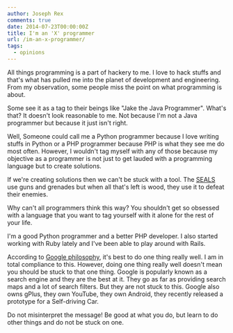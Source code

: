```yaml
---
author: Joseph Rex
comments: true
date: 2014-07-23T00:00:00Z
title: I'm an 'X' programmer
url: /im-an-x-programmer/
tags:
  - opinions
---
```


All things programming is a part of hackery to me. I love to hack stuffs and that's what has pulled me into the planet of development and engineering. From my observation, some people miss the point on what programming is about.

Some see it as a tag to their beings like "Jake the Java Programmer". What's that? It doesn't look reasonable to me. Not because I'm not a Java programmer but because it just isn't right.
<!--more-->

Well, Someone could call me a Python programmer because I love writing stuffs in Python or a PHP programmer because PHP is what they see me do most often. However, I wouldn't tag myself with any of those because my objective as a programmer is not just to get lauded with a programming language but to create solutions.

If we're creating solutions then we can't be stuck with a tool. The [SEALS][1] use guns and grenades but when all that's left is wood, they use it to defeat their enemies.

Why can't all programmers think this way? You shouldn't get so obsessed with a language that you want to tag yourself with it alone for the rest of your life.

I'm a good Python programmer and a better PHP developer. I also started working with Ruby lately and I've been able to play around with Rails.

According to [Google philosophy][2], it's best to do one thing really well. I am in total compliance to this. However, doing one thing really well doesn't mean you should be stuck to that one thing. Google is popularly known as a search engine and they are the best at it. They go as far as providing search maps and a lot of search filters. But they are not stuck to this. Google also owns gPlus, they own YouTube, they own Android, they recently released a prototype for a Self-driving Car.

Do not misinterpret the message! Be good at what you do, but learn to do other things and do not be stuck on one.

 [1]: http://en.wikipedia.org/wiki/United_States_Navy_SEALs
 [2]: http://www.google.com/about/company/philosophy/
